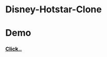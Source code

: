 # Disney-Hotstar-Clone
<h1>Demo</h1>
<h3><a href="https://saurabh123pandey.github.io/Disney-Hotstar-Clone/
">Click..</a></h3>



